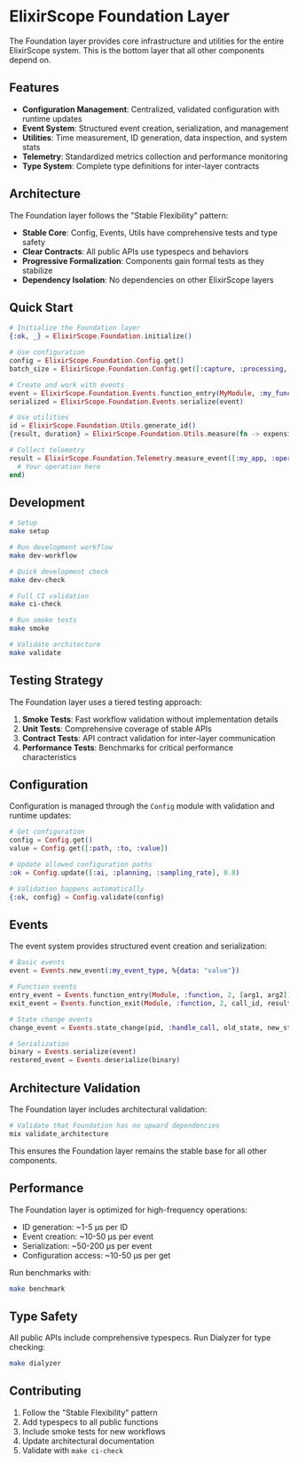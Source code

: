 # ElixirScope Foundation Layer

The Foundation layer provides core infrastructure and utilities for the entire ElixirScope system. This is the bottom layer that all other components depend on.

## Features

- **Configuration Management**: Centralized, validated configuration with runtime updates
- **Event System**: Structured event creation, serialization, and management  
- **Utilities**: Time measurement, ID generation, data inspection, and system stats
- **Telemetry**: Standardized metrics collection and performance monitoring
- **Type System**: Complete type definitions for inter-layer contracts

## Architecture

The Foundation layer follows the "Stable Flexibility" pattern:

- **Stable Core**: Config, Events, Utils have comprehensive tests and type safety
- **Clear Contracts**: All public APIs use typespecs and behaviors
- **Progressive Formalization**: Components gain formal tests as they stabilize
- **Dependency Isolation**: No dependencies on other ElixirScope layers

## Quick Start

```elixir
# Initialize the Foundation layer
{:ok, _} = ElixirScope.Foundation.initialize()

# Use configuration
config = ElixirScope.Foundation.Config.get()
batch_size = ElixirScope.Foundation.Config.get([:capture, :processing, :batch_size])

# Create and work with events
event = ElixirScope.Foundation.Events.function_entry(MyModule, :my_function, 1, [:arg])
serialized = ElixirScope.Foundation.Events.serialize(event)

# Use utilities
id = ElixirScope.Foundation.Utils.generate_id()
{result, duration} = ElixirScope.Foundation.Utils.measure(fn -> expensive_operation() end)

# Collect telemetry
result = ElixirScope.Foundation.Telemetry.measure_event([:my_app, :operation], %{}, fn ->
  # Your operation here
end)
```

## Development

```bash
# Setup
make setup

# Run development workflow
make dev-workflow

# Quick development check
make dev-check

# Full CI validation
make ci-check

# Run smoke tests
make smoke

# Validate architecture
make validate
```

## Testing Strategy

The Foundation layer uses a tiered testing approach:

1. **Smoke Tests**: Fast workflow validation without implementation details
2. **Unit Tests**: Comprehensive coverage of stable APIs
3. **Contract Tests**: API contract validation for inter-layer communication
4. **Performance Tests**: Benchmarks for critical performance characteristics

## Configuration

Configuration is managed through the `Config` module with validation and runtime updates:

```elixir
# Get configuration
config = Config.get()
value = Config.get([:path, :to, :value])

# Update allowed configuration paths
:ok = Config.update([:ai, :planning, :sampling_rate], 0.8)

# Validation happens automatically
{:ok, config} = Config.validate(config)
```

## Events

The event system provides structured event creation and serialization:

```elixir
# Basic events
event = Events.new_event(:my_event_type, %{data: "value"})

# Function events
entry_event = Events.function_entry(Module, :function, 2, [arg1, arg2])
exit_event = Events.function_exit(Module, :function, 2, call_id, result, duration, :normal)

# State change events
change_event = Events.state_change(pid, :handle_call, old_state, new_state)

# Serialization
binary = Events.serialize(event)
restored_event = Events.deserialize(binary)
```

## Architecture Validation

The Foundation layer includes architectural validation:

```bash
# Validate that Foundation has no upward dependencies
mix validate_architecture
```

This ensures the Foundation layer remains the stable base for all other components.

## Performance

The Foundation layer is optimized for high-frequency operations:

- ID generation: ~1-5 μs per ID
- Event creation: ~10-50 μs per event  
- Serialization: ~50-200 μs per event
- Configuration access: ~10-50 μs per get

Run benchmarks with:

```bash
make benchmark
```

## Type Safety

All public APIs include comprehensive typespecs. Run Dialyzer for type checking:

```bash
make dialyzer
```

## Contributing

1. Follow the "Stable Flexibility" pattern
2. Add typespecs to all public functions
3. Include smoke tests for new workflows
4. Update architectural documentation
5. Validate with `make ci-check`